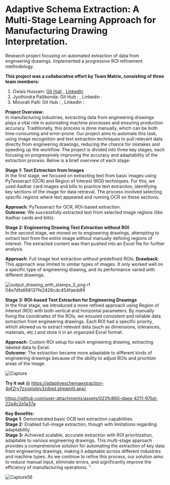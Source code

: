 # Adaptive Schema Extraction: A Multi-Stage Learning Approach for Manufacturing Drawing Interpretation.
Research project focusing on automated extraction of data from engineering drawings. Implemented a progressive ROI refinement methodology.

**This project was a collaborative effort by Team Matrix, consisting of three team members:**
1. Owais Hussain: [Git Hub](https://github.com/owais-syed) , [LinkedIn](https://www.linkedin.com/feed/)
2. Jyothindra Pallikonda: Git Hub :  , Linkedin : 
3. Minorah Palli: Git Hub :  , Linkedin : 

**Project Overview:**  
In manufacturing industries, extracting data from engineering drawings plays a vital role in automating machine processes and ensuring production accuracy. Traditionally, this process is done manually, which can be both time-consuming and error-prone. Our project aims to automate this task, using image recognition and text extraction techniques to pull relevant data directly from engineering drawings, reducing the chance for mistakes and speeding up the workflow.
The project is divided into three key stages, each focusing on progressively improving the accuracy and adaptability of the extraction process. Below is a brief overview of each stage:

**Stage 1: Text Extraction from Images**  
In the first stage, we focused on extracting text from basic images using PyTesseract (OCR) and Region of Interest (ROI) techniques. For this, we used Aadhar card images and bills to practice text extraction, identifying key sections of the image for data retrieval. The process involved selecting specific regions where text appeared and running OCR on these sections.

**Approach**: PyTesseract for OCR, ROI-based extraction.  
**Outcome**: We successfully extracted text from selected image regions (like Aadhar cards and bills).


**Stage 2: Engineering Drawing Text Extraction without ROI**  
In the second stage, we moved on to engineering drawings, attempting to extract text from the entire image without manually defining regions of interest. The extracted content was then pushed into an Excel file for further analysis.  

**Approach**: Full image text extraction without predefined ROIs.
**Drawback**: This approach was limited to similar types of images. It only worked well on a specific type of engineering drawing, and its performance varied with different drawings.

![output_drawing_with_stamps_3_png rf 04e7dfa668137fe2426cdc454faeddf4](https://github.com/user-attachments/assets/db69c764-2f5d-42f4-9d7e-698e4c405f4d)

**Stage 3: ROI-based Text Extraction for Engineering Drawings**  
In the final stage, we introduced a more refined approach using Region of Interest (ROI) with both vertical and horizontal parameters. By manually fixing the coordinates of the ROIs, we ensured consistent and reliable data extraction from engineering drawings. Each ROI had a specific priority, which allowed us to extract relevant data (such as dimensions, tolerances, materials, etc.) and store it in an organized Excel format.  

**Approach**: Custom ROI setup for each engineering drawing, extracting labeled data to Excel.  
**Outcome:** The extraction became more adaptable to different kinds of engineering drawings because of the ability to adjust ROIs and prioritize areas of the image.

![Capture](https://github.com/user-attachments/assets/e622fa4e-d0fc-47b8-86af-eaa0ac46e8e7)

**Try it out** @ https://adaptiveschemaextraction-4qf2ry7zxvpisblv3zdiqd.streamlit.app/


https://github.com/user-attachments/assets/022fc860-daea-4211-97bd-22a4c2e1a37a



**Key Benefits:**  
**Stage 1**: Demonstrated basic OCR text extraction capabilities.  
**Stage 2:** Enabled full-image extraction, though with limitations regarding adaptability.  
**Stage 3:** Achieved scalable, accurate extraction with ROI prioritization, adaptable to various engineering drawings.
This multi-stage approach provides a comprehensive solution for automating the extraction of key data from engineering drawings, making it adaptable across different industries and machine types. As we continue to refine this process, our solution aims to reduce manual input, eliminate errors, and significantly improve the efficiency of manufacturing operations.
"


![Capture56](https://github.com/user-attachments/assets/0304c0ce-aeeb-47d6-a9c6-c8f41b2a695f)


